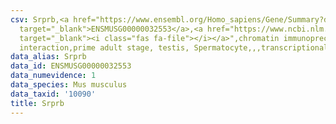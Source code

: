 ```yaml
---
csv: Srprb,<a href="https://www.ensembl.org/Homo_sapiens/Gene/Summary?db=core;g=ENSMUSG00000032553"
  target="_blank">ENSMUSG00000032553</a>,<a href="https://www.ncbi.nlm.nih.gov/pubmed/25450459"
  target="_blank"><i class="fas fa-file"></i></a>",chromatin immunoprecipitation assay,direct
  interaction,prime adult stage, testis, Spermatocyte,,,transcriptional regulation,
data_alias: Srprb
data_id: ENSMUSG00000032553
data_numevidence: 1
data_species: Mus musculus
data_taxid: '10090'
title: Srprb
---
```

